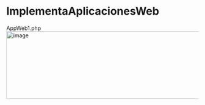 # ImplementaAplicacionesWeb
AppWeb1.php <br>
<img width="812" height="177" alt="image" src="https://github.com/user-attachments/assets/99feaa35-5fb0-4a55-872a-f28cbfe34add" />

